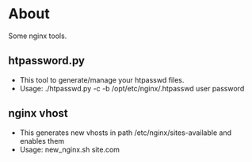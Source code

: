 # About

Some nginx tools.

## htpassword.py
* This tool to generate/manage your htpasswd files.
* Usage:
./htpasswd.py -c -b /opt/etc/nginx/.htpasswd user password
## nginx vhost
* This generates new vhosts in path /etc/nginx/sites-available and enables them
* Usage:
new_nginx.sh site.com

